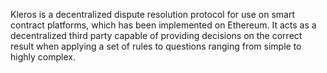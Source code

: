 Kleros is a decentralized dispute resolution protocol for use on smart contract platforms, which has been implemented on Ethereum.
It acts as a decentralized third party capable of providing decisions on the correct result when applying a set of rules to questions ranging from simple to highly complex.
